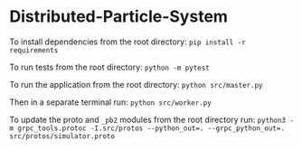 # Distributed-Particle-System

To install dependencies from the root directory:
`pip install -r requirements`

To run tests from the root directory:
`python -m pytest`

To run the application from the root directory:
`python src/master.py`

Then in a separate terminal run:
`python src/worker.py`

To update the proto and `_pb2` modules from the root directory run:
`python3 -m grpc_tools.protoc -I.src/protos --python_out=. --grpc_python_out=. src/protos/simulator.proto`
